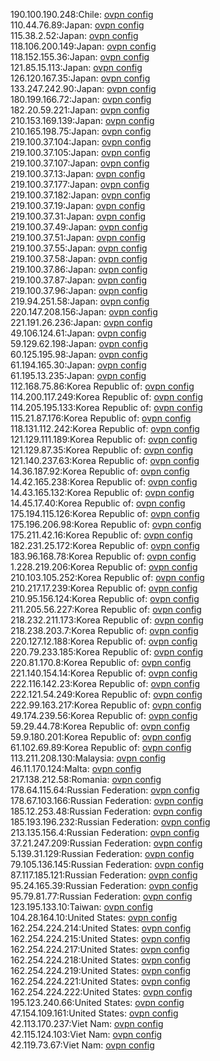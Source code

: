 190.100.190.248:Chile: [ovpn config](vpn/190_100_190_248.ovpn)  
110.44.76.89:Japan: [ovpn config](vpn/110_44_76_89.ovpn)  
115.38.2.52:Japan: [ovpn config](vpn/115_38_2_52.ovpn)  
118.106.200.149:Japan: [ovpn config](vpn/118_106_200_149.ovpn)  
118.152.155.36:Japan: [ovpn config](vpn/118_152_155_36.ovpn)  
121.85.15.113:Japan: [ovpn config](vpn/121_85_15_113.ovpn)  
126.120.167.35:Japan: [ovpn config](vpn/126_120_167_35.ovpn)  
133.247.242.90:Japan: [ovpn config](vpn/133_247_242_90.ovpn)  
180.199.166.72:Japan: [ovpn config](vpn/180_199_166_72.ovpn)  
182.20.59.221:Japan: [ovpn config](vpn/182_20_59_221.ovpn)  
210.153.169.139:Japan: [ovpn config](vpn/210_153_169_139.ovpn)  
210.165.198.75:Japan: [ovpn config](vpn/210_165_198_75.ovpn)  
219.100.37.104:Japan: [ovpn config](vpn/219_100_37_104.ovpn)  
219.100.37.105:Japan: [ovpn config](vpn/219_100_37_105.ovpn)  
219.100.37.107:Japan: [ovpn config](vpn/219_100_37_107.ovpn)  
219.100.37.13:Japan: [ovpn config](vpn/219_100_37_13.ovpn)  
219.100.37.177:Japan: [ovpn config](vpn/219_100_37_177.ovpn)  
219.100.37.182:Japan: [ovpn config](vpn/219_100_37_182.ovpn)  
219.100.37.19:Japan: [ovpn config](vpn/219_100_37_19.ovpn)  
219.100.37.31:Japan: [ovpn config](vpn/219_100_37_31.ovpn)  
219.100.37.49:Japan: [ovpn config](vpn/219_100_37_49.ovpn)  
219.100.37.51:Japan: [ovpn config](vpn/219_100_37_51.ovpn)  
219.100.37.55:Japan: [ovpn config](vpn/219_100_37_55.ovpn)  
219.100.37.58:Japan: [ovpn config](vpn/219_100_37_58.ovpn)  
219.100.37.86:Japan: [ovpn config](vpn/219_100_37_86.ovpn)  
219.100.37.87:Japan: [ovpn config](vpn/219_100_37_87.ovpn)  
219.100.37.96:Japan: [ovpn config](vpn/219_100_37_96.ovpn)  
219.94.251.58:Japan: [ovpn config](vpn/219_94_251_58.ovpn)  
220.147.208.156:Japan: [ovpn config](vpn/220_147_208_156.ovpn)  
221.191.26.236:Japan: [ovpn config](vpn/221_191_26_236.ovpn)  
49.106.124.61:Japan: [ovpn config](vpn/49_106_124_61.ovpn)  
59.129.62.198:Japan: [ovpn config](vpn/59_129_62_198.ovpn)  
60.125.195.98:Japan: [ovpn config](vpn/60_125_195_98.ovpn)  
61.194.165.30:Japan: [ovpn config](vpn/61_194_165_30.ovpn)  
61.195.13.235:Japan: [ovpn config](vpn/61_195_13_235.ovpn)  
112.168.75.86:Korea Republic of: [ovpn config](vpn/112_168_75_86.ovpn)  
114.200.117.249:Korea Republic of: [ovpn config](vpn/114_200_117_249.ovpn)  
114.205.195.133:Korea Republic of: [ovpn config](vpn/114_205_195_133.ovpn)  
115.21.87.176:Korea Republic of: [ovpn config](vpn/115_21_87_176.ovpn)  
118.131.112.242:Korea Republic of: [ovpn config](vpn/118_131_112_242.ovpn)  
121.129.111.189:Korea Republic of: [ovpn config](vpn/121_129_111_189.ovpn)  
121.129.87.35:Korea Republic of: [ovpn config](vpn/121_129_87_35.ovpn)  
121.140.237.63:Korea Republic of: [ovpn config](vpn/121_140_237_63.ovpn)  
14.36.187.92:Korea Republic of: [ovpn config](vpn/14_36_187_92.ovpn)  
14.42.165.238:Korea Republic of: [ovpn config](vpn/14_42_165_238.ovpn)  
14.43.165.132:Korea Republic of: [ovpn config](vpn/14_43_165_132.ovpn)  
14.45.17.40:Korea Republic of: [ovpn config](vpn/14_45_17_40.ovpn)  
175.194.115.126:Korea Republic of: [ovpn config](vpn/175_194_115_126.ovpn)  
175.196.206.98:Korea Republic of: [ovpn config](vpn/175_196_206_98.ovpn)  
175.211.42.16:Korea Republic of: [ovpn config](vpn/175_211_42_16.ovpn)  
182.231.25.172:Korea Republic of: [ovpn config](vpn/182_231_25_172.ovpn)  
183.96.168.78:Korea Republic of: [ovpn config](vpn/183_96_168_78.ovpn)  
1.228.219.206:Korea Republic of: [ovpn config](vpn/1_228_219_206.ovpn)  
210.103.105.252:Korea Republic of: [ovpn config](vpn/210_103_105_252.ovpn)  
210.217.17.239:Korea Republic of: [ovpn config](vpn/210_217_17_239.ovpn)  
210.95.156.124:Korea Republic of: [ovpn config](vpn/210_95_156_124.ovpn)  
211.205.56.227:Korea Republic of: [ovpn config](vpn/211_205_56_227.ovpn)  
218.232.211.173:Korea Republic of: [ovpn config](vpn/218_232_211_173.ovpn)  
218.238.203.7:Korea Republic of: [ovpn config](vpn/218_238_203_7.ovpn)  
220.127.12.188:Korea Republic of: [ovpn config](vpn/220_127_12_188.ovpn)  
220.79.233.185:Korea Republic of: [ovpn config](vpn/220_79_233_185.ovpn)  
220.81.170.8:Korea Republic of: [ovpn config](vpn/220_81_170_8.ovpn)  
221.140.154.14:Korea Republic of: [ovpn config](vpn/221_140_154_14.ovpn)  
222.116.142.23:Korea Republic of: [ovpn config](vpn/222_116_142_23.ovpn)  
222.121.54.249:Korea Republic of: [ovpn config](vpn/222_121_54_249.ovpn)  
222.99.163.217:Korea Republic of: [ovpn config](vpn/222_99_163_217.ovpn)  
49.174.239.56:Korea Republic of: [ovpn config](vpn/49_174_239_56.ovpn)  
59.29.44.78:Korea Republic of: [ovpn config](vpn/59_29_44_78.ovpn)  
59.9.180.201:Korea Republic of: [ovpn config](vpn/59_9_180_201.ovpn)  
61.102.69.89:Korea Republic of: [ovpn config](vpn/61_102_69_89.ovpn)  
113.211.208.130:Malaysia: [ovpn config](vpn/113_211_208_130.ovpn)  
46.11.170.124:Malta: [ovpn config](vpn/46_11_170_124.ovpn)  
217.138.212.58:Romania: [ovpn config](vpn/217_138_212_58.ovpn)  
178.64.115.64:Russian Federation: [ovpn config](vpn/178_64_115_64.ovpn)  
178.67.103.166:Russian Federation: [ovpn config](vpn/178_67_103_166.ovpn)  
185.12.253.48:Russian Federation: [ovpn config](vpn/185_12_253_48.ovpn)  
185.193.196.232:Russian Federation: [ovpn config](vpn/185_193_196_232.ovpn)  
213.135.156.4:Russian Federation: [ovpn config](vpn/213_135_156_4.ovpn)  
37.21.247.209:Russian Federation: [ovpn config](vpn/37_21_247_209.ovpn)  
5.139.31.129:Russian Federation: [ovpn config](vpn/5_139_31_129.ovpn)  
79.105.136.145:Russian Federation: [ovpn config](vpn/79_105_136_145.ovpn)  
87.117.185.121:Russian Federation: [ovpn config](vpn/87_117_185_121.ovpn)  
95.24.165.39:Russian Federation: [ovpn config](vpn/95_24_165_39.ovpn)  
95.79.81.77:Russian Federation: [ovpn config](vpn/95_79_81_77.ovpn)  
123.195.133.10:Taiwan: [ovpn config](vpn/123_195_133_10.ovpn)  
104.28.164.10:United States: [ovpn config](vpn/104_28_164_10.ovpn)  
162.254.224.214:United States: [ovpn config](vpn/162_254_224_214.ovpn)  
162.254.224.215:United States: [ovpn config](vpn/162_254_224_215.ovpn)  
162.254.224.217:United States: [ovpn config](vpn/162_254_224_217.ovpn)  
162.254.224.218:United States: [ovpn config](vpn/162_254_224_218.ovpn)  
162.254.224.219:United States: [ovpn config](vpn/162_254_224_219.ovpn)  
162.254.224.221:United States: [ovpn config](vpn/162_254_224_221.ovpn)  
162.254.224.222:United States: [ovpn config](vpn/162_254_224_222.ovpn)  
195.123.240.66:United States: [ovpn config](vpn/195_123_240_66.ovpn)  
47.154.109.161:United States: [ovpn config](vpn/47_154_109_161.ovpn)  
42.113.170.237:Viet Nam: [ovpn config](vpn/42_113_170_237.ovpn)  
42.115.124.103:Viet Nam: [ovpn config](vpn/42_115_124_103.ovpn)  
42.119.73.67:Viet Nam: [ovpn config](vpn/42_119_73_67.ovpn)  
